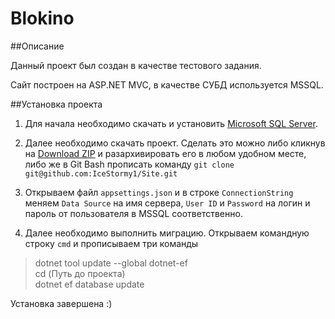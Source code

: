 # Blokino 

##Описание

Данный проект был создан в качестве тестового задания. 

Сайт построен на ASP.NET MVC, в качестве СУБД используется MSSQL. 

##Установка проекта

1. Для начала необходимо скачать и установить [Microsoft SQL Server](https://www.microsoft.com/ru-ru/sql-server/sql-server-downloads). 

2. Далее необходимо скачать проект. Сделать это можно либо кликнув на [Download ZIP](https://github.com/IceStormy1/Site/archive/refs/heads/master.zip) и разархивировать его в любом удобном месте, либо же в Git Bash прописать команду `git clone git@github.com:IceStormy1/Site.git`

3. Открываем файл `appsettings.json` и в строке `ConnectionString` меняем `Data Source` на имя сервера, `User ID` и `Password` на логин и пароль от  пользователя в MSSQL соответственно.

4. Далее необходимо выполнить миграцию. Открываем командную строку `cmd` и прописываем три команды
> dotnet tool update --global dotnet-ef <br>
 cd (Путь до проекта) <br>
 dotnet ef database update

Установка завершена :)
